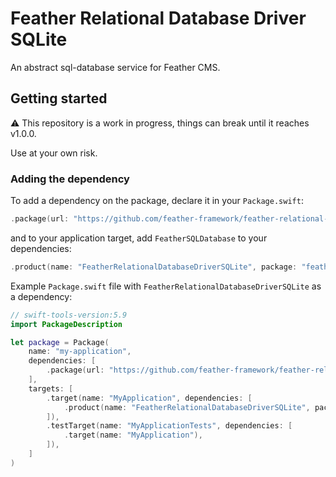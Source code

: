 # Feather Relational Database Driver SQLite

An abstract sql-database service for Feather CMS.

## Getting started

⚠️ This repository is a work in progress, things can break until it reaches v1.0.0. 

Use at your own risk.

### Adding the dependency

To add a dependency on the package, declare it in your `Package.swift`:

```swift
.package(url: "https://github.com/feather-framework/feather-relational-database-driver-sqlite", .upToNextMinor(from: "0.1.0")),
```

and to your application target, add `FeatherSQLDatabase` to your dependencies:

```swift
.product(name: "FeatherRelationalDatabaseDriverSQLite", package: "feather-relational-database-driver-sqlite")
```

Example `Package.swift` file with `FeatherRelationalDatabaseDriverSQLite` as a dependency:

```swift
// swift-tools-version:5.9
import PackageDescription

let package = Package(
    name: "my-application",
    dependencies: [
        .package(url: "https://github.com/feather-framework/feather-relational-database-driver-sqlite", .upToNextMinor(from: "0.1.0")),
    ],
    targets: [
        .target(name: "MyApplication", dependencies: [
            .product(name: "FeatherRelationalDatabaseDriverSQLite", package: "feather-relational-database-driver-sqlite")
        ]),
        .testTarget(name: "MyApplicationTests", dependencies: [
            .target(name: "MyApplication"),
        ]),
    ]
)
```

